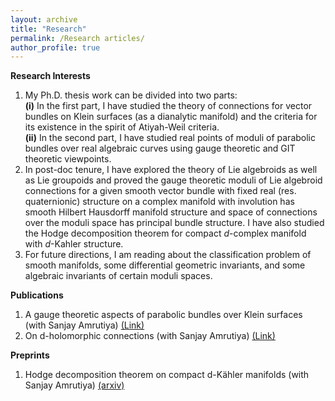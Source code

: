 ```yaml
---
layout: archive
title: "Research"
permalink: /Research articles/
author_profile: true
---
```



**Research Interests**
1. My Ph.D. thesis work can be divided into two parts:<br>
   **(i)** In the first part, I have studied the theory of connections for vector bundles on Klein surfaces (as a dianalytic manifold) and the criteria for its existence in the spirit of Atiyah-Weil criteria.<br>
   **(ii)** In the second part, I have studied real points of moduli of parabolic bundles over real algebraic curves using gauge theoretic and GIT theoretic viewpoints.
2. In post-doc tenure, I have explored the theory of Lie algebroids as well as Lie groupoids and proved the gauge theoretic moduli of Lie algebroid connections for a given smooth vector bundle with fixed real (res. quaternionic) structure on a complex manifold with involution has smooth Hilbert Hausdorff manifold structure and space of connections over the moduli space has principal bundle structure. I have also studied the Hodge decomposition theorem for compact $d$-complex manifold with $d$-Kahler structure.
3. For future directions, I am reading about the classification problem of smooth manifolds, some differential geometric invariants, and some algebraic invariants of certain moduli spaces.
   
**Publications**  
1. A gauge theoretic aspects of parabolic bundles over Klein surfaces (with Sanjay Amrutiya) [(Link)](https://projecteuclid.org/journals/rmjm/rocky-mountain-journal-of-mathematics/acceptedpapers)
2. On d-holomorphic connections (with Sanjay Amrutiya) [(Link)](https://link.springer.com/article/10.1007/s12044-023-00742-6)

 
 **Preprints**
 1. Hodge decomposition theorem on compact d-Kähler manifolds (with Sanjay Amrutiya) [(arxiv)](https://arxiv.org/abs/2406.09312)

